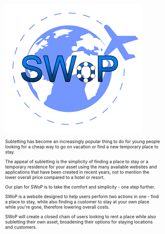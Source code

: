 ![alt text](https://github.com/orikadi/swop/blob/master/Logo2.png?raw=true)

Subletting has become an increasingly popular thing to do for young people looking for a cheap way to go on vacation or find a new temporary place to stay.

The appeal of subletting is the simplicity of finding a place to stay or a temporary residence for your asset using the many available websites and applications that have been created in recent years, not to mention the lower overall price compared to a hotel or resort.

Our plan for SWoP is to take the comfort and simplicity - one step further.

SWoP is a website designed to help users perform two actions in one - find a place to stay, while also finding a customer to stay at your own place while you're gone, therefore lowering overall costs.


SWoP will create a closed chain of users looking to rent a place while also subletting their own asset, broadening their options for staying locations and customers.
